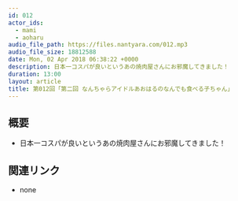 ```yaml
---
id: 012
actor_ids:
  - mami
  - aoharu
audio_file_path: https://files.nantyara.com/012.mp3
audio_file_size: 18812588
date: Mon, 02 Apr 2018 06:38:22 +0000
description: 日本一コスパが良いというあの焼肉屋さんにお邪魔してきました！
duration: 13:00
layout: article
title: 第012回「第二回 なんちゃらアイドルあおはるのなんでも食べる子ちゃん」
---
```

## 概要

* 日本一コスパが良いというあの焼肉屋さんにお邪魔してきました！

## 関連リンク

* none
